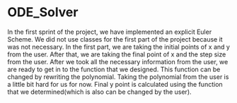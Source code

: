 # ODE_Solver

In the first sprint of the project, we have implemented an explicit Euler Scheme.
We did not use classes for the first part of the project because it was not necessary.
In the first part, we are taking the initial points of x and y from the user.
After that, we are taking the final point of x and the step size from the user.
After we took all the necessary information from the user, we are ready to get in to 
the function that we designed. This function can be changed by rewriting the polynomial.
Taking the polynomial from the user is a little bit hard for us for now.
Final y point is calculated using the function that we determined(which is also can be changed 
by the user). 
